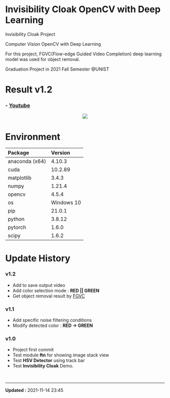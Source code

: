 # Invisibility Cloak OpenCV with Deep Learning

Invisibility Cloak Project

Computer Vision OpenCV with Deep Learning

For this project, FGVC(Flow-edge Guided Video Completion) deep learning model was used for object removal.

Graduation Project in 2021 Fall Semester @UNIST


# Result v1.2

### - [Youtube](https://www.youtube.com/watch?v=OUOLqkbNlR0)

<div align="center">
    <img src="img/v1.2-compare.gif">
</div>


# Environment

| Package        | Version    |
| :------        | :------    |
| anaconda (x64) | 4.10.3     |
| cuda           | 10.2.89    |
| matplotlib     | 3.4.3      |
| numpy          | 1.21.4     |
| opencv         | 4.5.4      |
| os             | Windows 10 |
| pip            | 21.0.1     |
| python         | 3.8.12     |
| pytorch        | 1.6.0      |
| scipy          | 1.6.2      |


# Update History

### v1.2

- Add to save output video
- Add color selection mode : **RED || GREEN**
- Get object removal result by [FGVC](https://github.com/vt-vl-lab/FGVC)

### v1.1

- Add specific noise filtering conditions
- Modify detected color : **RED -> GREEN**

### v1.0

- Project first commit
- Test module **ftn** for showing image stack view
- Test **HSV Detector** using track bar
- Test **Invisibility Cloak** Demo.


<br>

---
**Updated :** 2021-11-14 23:45
